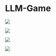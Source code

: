 # LLM-Game

<img src="https://feit-teaching.atlassian.net/7f09730d-b072-4ab6-888d-cb7cbaf6526c#media-blob-url=true&id=1d9a6360-135c-4663-897a-cb10ed4d2bfa&collection=contentId-4229012&contextId=4229012&width=784&height=800&alt=%E5%BE%AE%E4%BF%A1%E5%9B%BE%E7%89%87_20250318123942.jpg">

![]("blob:https://feit-teaching.atlassian.net/7f09730d-b072-4ab6-888d-cb7cbaf6526c#media-blob-url=true&id=1d9a6360-135c-4663-897a-cb10ed4d2bfa&collection=contentId-4229012&contextId=4229012&width=784&height=800&alt=%E5%BE%AE%E4%BF%A1%E5%9B%BE%E7%89%87_20250318123942.jpg")

![]("https://images.pexels.com/photos/10474227/pexels-photo-10474227.jpeg?cs=srgb&dl=pexels-rdne-10474227.jpg&fm=jpg")


<img src="https://images.pexels.com/photos/10474227/pexels-photo-10474227.jpeg?cs=srgb&dl=pexels-rdne-10474227.jpg&fm=jpg">

